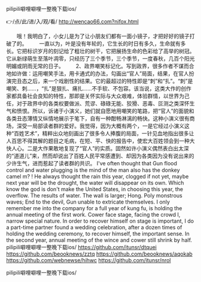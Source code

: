 
pilipili噼哩噼哩一整晚下载ios/




👉/点/此/进/入/观/看/ http://wencao66.com?nifox.html




　　哦！我明白了，小女儿是为了让小朋友们都有一面小镜子，才把好好的镜子打破了的。
　　一直以为，叶是没有年轮的，它生长的时日有多久，生命就有多长。它把标识岁月的刻记给了粗壮的树干，它把展扬生命的色彩给了高举的树冠。它从新绿萌生至落叶凋零，只经历了三个季节，三个季节，一度春秋，几百个阳光明媚或阴雨无常的日子。
　　2、政界嘲笑标记化。写到政界，很多作者不谋而合地如许做：运用嘲笑手法，用卡通式的办法，勾画出“官人”局面，结果，在官人扮演完丑态之后，来一个戏剧性的结果。它的最超过的特性即是“刺”和“扎”。“刺”是嘲笑、刺……，“扎”是狠扎、痛扎……不手软、不包容。该当说，这类大作的创作家都具备社会良知的特性，那即是关怀实际与大众艰难，体验群情，以世界为己任，对于政界中的各类权要做派、荒谬、碌碌无能、狡猾、恶毒、叵测之类深怀生气和愤恨。所以，诉诸于小演义，她们就自愿地用嘲笑的笔路，把“官人”的面貌和各类丑态薄情又纵情地展示于笔下，自有一种酣畅淋漓的畅快。这种小演义很有商场，深受一局部读者群的爱好。我觉得，因为大概有两个，一是它经过小演义这种“百姓艺术”，精粹出众地刻画出了很多令人捧腹的局面，一针见血地指出很多让人百思不得其解的题目之毛病，在短、平、快的报告中，使宏大百姓领会到一种大快人心。二是大作果敢地复现了“官人”的实质。固然如许小演义偶然表白出太深的“道道儿”来，然而却说出了百姓人民平常感遭到、却因为各类因为没有说出来的少许生气，进而惹起了读者群的共识。
I've often thought that Gun flood control and water plugging is the mind of the man also has the donkey camel m?
!
He always thought the rain this year, clogged if not yet, maybe next year will be the drought, the water will disappear on its own.
Which know the god is don't make the United States, in choosing this year, the overflow.
The results of water. The wall is larger;
Hong. Poly monstrous waves;
End to the devil, Gun unable to extricate themselves.
I only remember me into the company for a full year of kung fu, is holding the annual meeting of the first work.
Cower face stage, facing the crowd I, narrow special nature.
In order to recover himself on stage is important, I do a part-time partner found a wedding celebration, after a dozen times of holding the wedding ceremony, to recover himself, the important sense.
In the second year, annual meeting of the wince and cower still shrink by half.
pilipili噼哩噼哩一整晚下载ios/ https://github.com/itunsr/dtquei
https://github.com/beooknews/zztq
https://github.com/beooknews/aqokab
https://github.com/webnewse/hihwc
https://github.com/itunsr/nrol





pilipili噼哩噼哩一整晚下载ios/
